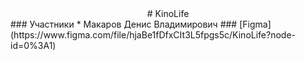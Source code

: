 <center> # KinoLife </center>
### Участники
* Макаров Денис Владимирович
### [Figma](https://www.figma.com/file/hjaBe1fDfxCIt3L5fpgs5c/KinoLife?node-id=0%3A1)
